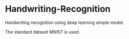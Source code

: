 # Handwriting-Recognition

Handwriting recognition using deep learning simple model.

The standard dataset MNIST is used.
